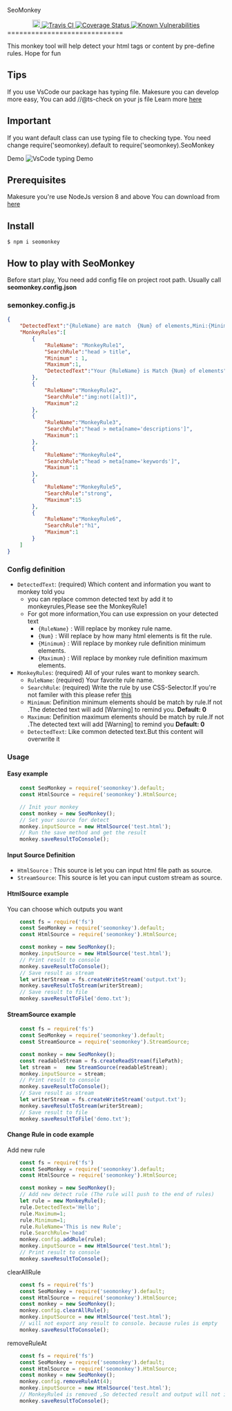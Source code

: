 SeoMonkey

<div align="center">
  <a href="https://badge.fury.io/js/seomonkey">
    <img src="https://badge.fury.io/js/seomonkey.svg" alt="npm version" height="18">
  </a>
  <a href="https://travis-ci.org/a9261/HtmlSEO">
    <img src="https://travis-ci.org/a9261/HtmlSEO.svg?branch=master" alt="Travis CI" />
  </a>
  <a href='https://coveralls.io/github/a9261/HtmlSEO?branch=master'>
    <img src='https://coveralls.io/repos/github/a9261/HtmlSEO/badge.svg?branch=master' alt='Coverage Status' />
  </a>
  <a href="https://snyk.io/test/github/a9261/HtmlSEO?targetFile=package.json">
    <img src="https://snyk.io/test/github/a9261/HtmlSEO/badge.svg?targetFile=package.json" alt="Known Vulnerabilities" data-canonical-src="https://snyk.io/test/github/a9261/HtmlSEO?targetFile=package.json" style="max-width:100%;">
  </a>
</div>
=============================

This monkey tool will help detect your html tags or content by pre-define rules.
Hope for fun
## Tips
If you use VsCode our package has typing file. 
Makesure you can develop more easy, You can add //@ts-check on your js file
Learn more [here](https://github.com/Microsoft/TypeScript/wiki/Type-Checking-JavaScript-Files)
## Important
If you want default class can use typing file to checking type.
You need change require('seomonkey).default to require('seomonkey).SeoMonkey

Demo
<img src='https://i.imgur.com/ISRVYPo.gif' alt='VsCode typing Demo' />
## Prerequisites
Makesure you're use NodeJs version 8 and above
You can download from 
[here](https://nodejs.org/en/) 

## Install

```
$ npm i seomonkey
```

## How to play with SeoMonkey
Before start play, You need add config file on project root path.
Usually call **seomonkey.config.json**
### semonkey.config.js
```json
{
    "DetectedText":"{RuleName} are match  {Num} of elements,Mini:{Minimum} Max:{Maximum}",
    "MonkeyRules":[
        {
            "RuleName": "MonkeyRule1",
            "SearchRule":"head > title",
            "Minimum" : 1,
            "Maximum":1,
            "DetectedText":"Your {RuleName} is Match {Num} of elements"
        },
        {
            "RuleName":"MonkeyRule2",
            "SearchRule":"img:not([alt])",
            "Maximum":2
        },
        {
            "RuleName":"MonkeyRule3",
            "SearchRule":"head > meta[name='descriptions']",
            "Maximum":1
        },
        {
            "RuleName":"MonkeyRule4",
            "SearchRule":"head > meta[name='keywords']",
            "Maximum":1
        },
        {
            "RuleName":"MonkeyRule5",
            "SearchRule":"strong",
            "Maximum":15
        },
        {
            "RuleName":"MonkeyRule6",
            "SearchRule":"h1",
            "Maximum":1
        }
    ]
}
```

### Config definition

- `DetectedText`: (required) Which content and information you want to monkey told you
    - you can replace common detected text by add it to monkeyrules,Please see the MonkeyRule1
    - For got more information,You can use expression on your detected text
        - `{RuleName}` : Will replace by monkey rule name.
        - `{Num}`      : Will replace by how many html elements is fit the rule.
        - `{Minimum}` : Will replace by monkey rule definition minimum elements.
        - `{Maximum}` : Will replace by monkey rule definition maximum elements.
- `MonkeyRules`: (required) All of your rules want to monkey search.
    - `RuleName`: (required) Your favorite rule name. 
    - `SearchRule`: (required) Write the rule by use CSS-Selector.If you're not familer with this
    please refer [this](https://developer.mozilla.org/en-US/docs/Web/CSS/CSS_Selectors)
    - `Minimum`: Definition minimum elements should be match by rule.If not .The detected text will add [Warning] to remind you. **Default: 0**
    - `Maximum`: Definition maximum elements should be match by rule.If not .The detected text will add [Warning] to remind you **Default: 0**
    - `DetectedText`: Like common detected text.But this content will overwrite it
### Usage
#### Easy example
```javascript
    const SeoMonkey = require('seomonkey').default;
    const HtmlSource = require('seomonkey').HtmlSource;

    // Init your monkey
    const monkey = new SeoMonkey();
    // Set your source for detect
    monkey.inputSource = new HtmlSource('test.html');
    // Run the save method and get the result
    monkey.saveResultToConsole();
```
#### Input Source Definition
- `HtmlSource`  : This source is let you can input html file path as source.
- `StreamSource`: This source is let you can input custom stream  as source.
#### HtmlSource example
You can choose which outputs you want
```javascript
    const fs = require('fs')
    const SeoMonkey = require('seomonkey').default;
    const HtmlSource = require('seomonkey').HtmlSource;

    const monkey = new SeoMonkey();
    monkey.inputSource = new HtmlSource('test.html');
    // Print result to console
    monkey.saveResultToConsole();
    // Save result as stream
    let writerStream = fs.createWriteStream('output.txt');
    monkey.saveResultToStream(writerStream);
    // Save result to file  
    monkey.saveResultToFile('demo.txt');
```
#### StreamSource example
```javascript
    const fs = require('fs')
    const SeoMonkey = require('seomonkey').default;
    const StreamSource = require('seomonkey').StreamSource;

    const monkey = new SeoMonkey();
    const readableStream = fs.createReadStream(filePath);
    let stream =   new StreamSource(readableStream);
    monkey.inputSource = stream;
    // Print result to console
    monkey.saveResultToConsole();
    // Save result as stream
    let writerStream = fs.createWriteStream('output.txt');
    monkey.saveResultToStream(writerStream);
    // Save result to file  
    monkey.saveResultToFile('demo.txt');
```
#### Change Rule in code example
Add new rule
```javascript
    const fs = require('fs')
    const SeoMonkey = require('seomonkey').default;
    const HtmlSource = require('seomonkey').HtmlSource;

    const monkey = new SeoMonkey();
    // Add new detect rule (The rule will push to the end of rules)
    let rule = new MonkeyRule();
    rule.DetectedText='Hello';
    rule.Maximum=1;
    rule.Minimum=1;
    rule.RuleName='This is new Rule';
    rule.SearchRule='head'
    monkey.config.addRule(rule);
    monkey.inputSource = new HtmlSource('test.html');
    // Print result to console
    monkey.saveResultToConsole();
```
clearAllRule
```javascript
    const fs = require('fs')
    const SeoMonkey = require('seomonkey').default;
    const HtmlSource = require('seomonkey').HtmlSource;
    const monkey = new SeoMonkey();
    monkey.config.clearAllRule();
    monkey.inputSource = new HtmlSource('test.html');
    // will not export any result to console. because rules is empty
    monkey.saveResultToConsole();
```
removeRuleAt
```javascript
    const fs = require('fs')
    const SeoMonkey = require('seomonkey').default;
    const HtmlSource = require('seomonkey').HtmlSource;
    const monkey = new SeoMonkey();
    monkey.config.removeRuleAt(4);
    monkey.inputSource = new HtmlSource('test.html');
    // MonkeyRule4 is removed ,So detected result and output will not include 
    monkey.saveResultToConsole();
```